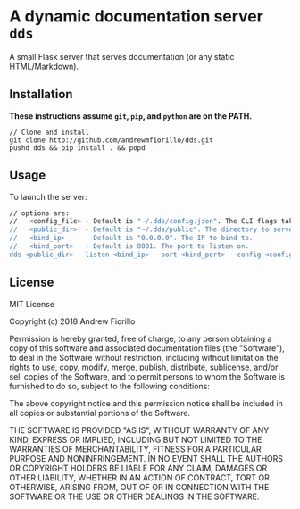 # A dynamic documentation server `dds`
A small Flask server that serves documentation (or any static HTML/Markdown).

## Installation

__These instructions assume `git`, `pip`, and `python` are on the PATH.__

```
// Clone and install
git clone http://github.com/andrewmfiorillo/dds.git
pushd dds && pip install . && popd
```

## Usage

To launch the server:
```bash
// options are:
//   <config_file> - Default is "~/.dds/config.json". The CLI flags take priority over config file's.
//   <public_dir>  - Default is "~/.dds/public". The directory to serve files.
//   <bind_ip>     - Default is "0.0.0.0". The IP to bind to.
//   <bind_port>   - Default is 8001. The port to listen on.
dds <public_dir> --listen <bind_ip> --port <bind_port> --config <config_file>
```

## License

MIT License

Copyright (c) 2018 Andrew Fiorillo

Permission is hereby granted, free of charge, to any person obtaining a copy
of this software and associated documentation files (the "Software"), to deal
in the Software without restriction, including without limitation the rights
to use, copy, modify, merge, publish, distribute, sublicense, and/or sell
copies of the Software, and to permit persons to whom the Software is
furnished to do so, subject to the following conditions:

The above copyright notice and this permission notice shall be included in all
copies or substantial portions of the Software.

THE SOFTWARE IS PROVIDED "AS IS", WITHOUT WARRANTY OF ANY KIND, EXPRESS OR
IMPLIED, INCLUDING BUT NOT LIMITED TO THE WARRANTIES OF MERCHANTABILITY,
FITNESS FOR A PARTICULAR PURPOSE AND NONINFRINGEMENT. IN NO EVENT SHALL THE
AUTHORS OR COPYRIGHT HOLDERS BE LIABLE FOR ANY CLAIM, DAMAGES OR OTHER
LIABILITY, WHETHER IN AN ACTION OF CONTRACT, TORT OR OTHERWISE, ARISING FROM,
OUT OF OR IN CONNECTION WITH THE SOFTWARE OR THE USE OR OTHER DEALINGS IN THE
SOFTWARE.